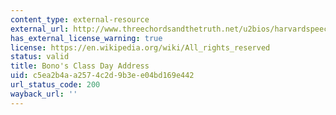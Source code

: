 ```yaml
---
content_type: external-resource
external_url: http://www.threechordsandthetruth.net/u2bios/harvardspeech.php
has_external_license_warning: true
license: https://en.wikipedia.org/wiki/All_rights_reserved
status: valid
title: Bono's Class Day Address
uid: c5ea2b4a-a257-4c2d-9b3e-e04bd169e442
url_status_code: 200
wayback_url: ''
---
```

